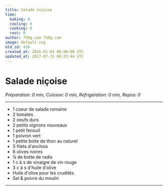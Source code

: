 ```yaml
---
title: Salade niçoise
time:
  baking: 0
  cooling: 0
  cooking: 0
  rest: 0
author: 750g.com 750g.com
image: default.svg
old_id: 418
created_at: 2016-01-01 00:00:00 UTC
updated_at: 2017-07-15 08:33:44 UTC
---
```


# Salade niçoise

_Préparation: 0 min, Cuisson: 0 min, Refrigération: 0 min, Repos: 0_

---

- 1 coeur de salade romaine
- 2 tomates
- 2 oeufs durs
- 2 petits oignons nouveaux
- 1 petit fenouil
- 1 poivron vert
- 1 petite boite de thon au naturel
- 3 filets d'anchois
- 6 olives noires
- ¼ de botte de radis
- 1 c à s de vinaigre de vin rouge
- 3 c à s d'huile d'olive
- Huile d'olive pour les crudités
- Sel & poivre du moulin

---
